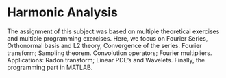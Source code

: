# Harmonic Analysis
The assignment of this subject was based on multiple theoretical exercises and multiple programming exercises. Here, we focus on Fourier Series,
Orthonormal basis and L2 theory, Convergence of the series. Fourier transform; Sampling theorem. Convolution operators; Fourier multipliers. 
Applications: Radon transform; Linear PDE’s and Wavelets. Finally, the programming part in MATLAB.
